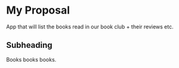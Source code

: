 # My Proposal

App that will list the books read in our book club + their reviews etc. 

## Subheading

Books books books.